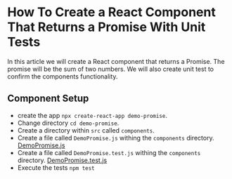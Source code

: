 # How To Create a React Component That Returns a Promise With Unit Tests

In this article we will create a React component that returns a Promise. The promise will be the sum of two numbers. We will also create unit test to confirm the components functionality.

## Component Setup

- create the app `npx create-react-app demo-promise`.
- Change directory `cd demo-promise`.
- Create a directory within `src` called `components`.
- Create a file called `DemoPromise.js` withing the `components` directory.
[DemoPromise.js](DemoPromise.js)
- Create a file called `DemoPromise.test.js` withing the `components` directory.
[DemoPromise.test.js](DemoPromise.test.js)
- Execute the tests `npm test`